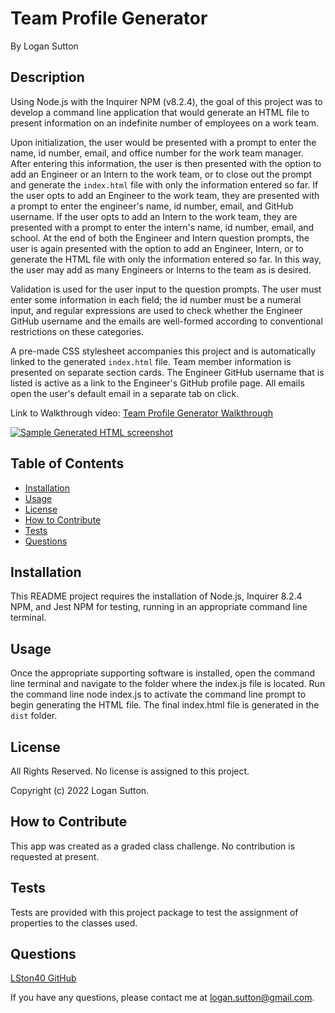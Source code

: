 # Team Profile Generator
By Logan Sutton

## Description

Using Node.js with the Inquirer NPM (v8.2.4), the goal of this project was to develop a command line application that would generate an HTML file to present information on an indefinite number of employees on a work team.

Upon initialization, the user would be presented with a prompt to enter the name, id number, email, and office number for the work team manager. After entering this information, the user is then presented with the option to add an Engineer or an Intern to the work team, or to close out the prompt and generate the `index.html` file with only the information entered so far. If the user opts to add an Engineer to the work team, they are presented with a prompt to enter the engineer's name, id number, email, and GitHub username. If the user opts to add an Intern to the work team, they are presented with a prompt to enter the intern's name, id number, email, and school. At the end of both the Engineer and Intern question prompts, the user is again presented with the option to add an Engineer, Intern, or to generate the HTML file with only the information entered so far. In this way, the user may add as many Engineers or Interns to the team as is desired.

Validation is used for the user input to the question prompts. The user must enter some information in each field; the id number must be a numeral input, and regular expressions are used to check whether the Engineer GitHub username and the emails are well-formed according to conventional restrictions on these categories.

A pre-made CSS stylesheet accompanies this project and is automatically linked to the generated `index.html` file. Team member information is presented on separate section cards. The Engineer GitHub username that is listed is active as a link to the Engineer's GitHub profile page. All emails open the user's default email in a separate tab on click.

Link to Walkthrough video: [Team Profile Generator Walkthrough](https://drive.google.com/file/d/1vAJ_M9spUXgeE1t6B2Nm_ykzXScm0p0S/view)

[![Sample Generated HTML screenshot](https://user-images.githubusercontent.com/103286445/180665665-43454989-087c-4f14-b2af-fb9c3b236143.png)](https://user-images.githubusercontent.com/103286445/180665665-43454989-087c-4f14-b2af-fb9c3b236143.png)


## Table of Contents  

- [Installation](#installation)  
- [Usage](#usage)  
- [License](#license)  
- [How to Contribute](#how-to-contribute)  
- [Tests](#tests)  
- [Questions](#questions)  

## Installation

This README project requires the installation of Node.js, Inquirer 8.2.4 NPM, and Jest NPM for testing, running in an appropriate command line terminal.

## Usage

Once the appropriate supporting software is installed, open the command line terminal and navigate to the folder where the index.js file is located. Run the command line node index.js to activate the command line prompt to begin generating the HTML file. The final index.html file is generated in the `dist` folder.

## License

All Rights Reserved. No license is assigned to this project.

Copyright (c) 2022 Logan Sutton.  

## How to Contribute
  
This app was created as a graded class challenge. No contribution is requested at present.  

## Tests

Tests are provided with this project package to test the assignment of properties to the classes used.

## Questions

[LSton40 GitHub](https://github.com/LSton40)  

If you have any questions, please contact me at logan.sutton@gmail.com.
